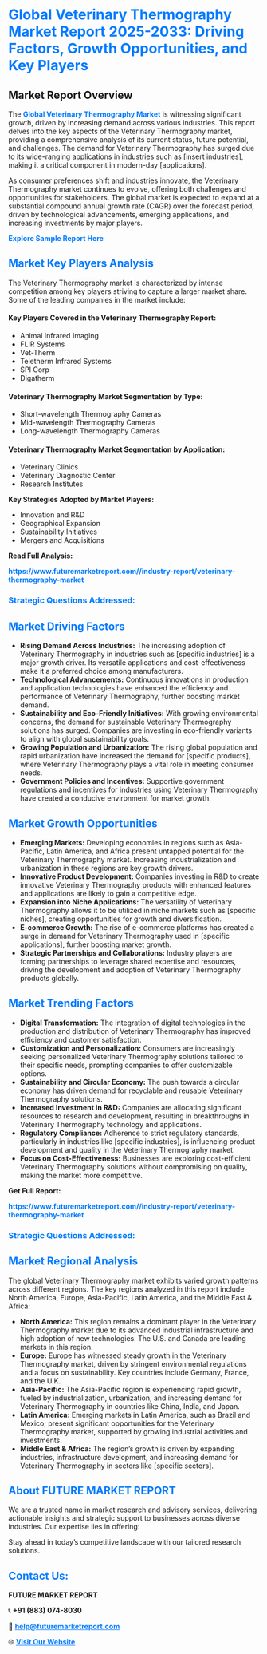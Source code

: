 <h1 style="color: #007BFF;">Global Veterinary Thermography Market Report 2025-2033: Driving Factors, Growth Opportunities, and Key Players</h1>

<section id="overview">
<h2>Market Report Overview</h2>
<p>The <a href="https://www.futuremarketreport.com//industry-report/veterinary-thermography-market" style="color: #007BFF; text-decoration: none;"><strong>Global Veterinary Thermography Market</strong></a> is witnessing significant growth, driven by increasing demand across various industries. This report delves into the key aspects of the Veterinary Thermography market, providing a comprehensive analysis of its current status, future potential, and challenges. The demand for Veterinary Thermography has surged due to its wide-ranging applications in industries such as [insert industries], making it a critical component in modern-day [applications].</p>
<p>As consumer preferences shift and industries innovate, the Veterinary Thermography market continues to evolve, offering both challenges and opportunities for stakeholders. The global market is expected to expand at a substantial compound annual growth rate (CAGR) over the forecast period, driven by technological advancements, emerging applications, and increasing investments by major players.</p>
</section>

<section id="overview">
<p><a href="https://www.futuremarketreport.com//request-sample/reportId=47368" style="color: #007BFF; text-decoration: none;"><strong>Explore Sample Report Here</strong></a></p>
</section>

<section id="key-players">
<h2 style="color: #007BFF;">Market Key Players Analysis</h2>
<p>The Veterinary Thermography market is characterized by intense competition among key players striving to capture a larger market share. Some of the leading companies in the market include:</p>
<h4>Key Players Covered in the Veterinary Thermography Report:</h4>
<ul><li>Animal Infrared Imaging</li><li>FLIR Systems</li><li>Vet-Therm</li><li>Teletherm Infrared Systems</li><li>SPI Corp</li><li>Digatherm</li></ul>
<h4>Veterinary Thermography Market Segmentation by Type:</h4>
<ul><li>Short-wavelength Thermography Cameras</li><li>Mid-wavelength Thermography Cameras</li><li>Long-wavelength Thermography Cameras</li></ul>

<h4>Veterinary Thermography Market Segmentation by Application:</h4>
<ul><li>Veterinary Clinics</li><li>Veterinary Diagnostic Center</li><li>Research Institutes</li></ul>
<p><strong>Key Strategies Adopted by Market Players:</strong></p>
<ul>
<li>Innovation and R&D</li>
<li>Geographical Expansion</li>
<li>Sustainability Initiatives</li>
<li>Mergers and Acquisitions</li>
</ul>
</section>

<section>
<p><strong>Read Full Analysis: </strong></p><a href="https://www.futuremarketreport.com//industry-report/veterinary-thermography-market" style="color: #007BFF; text-decoration: none;"><strong>https://www.futuremarketreport.com//industry-report/veterinary-thermography-market</strong></a>
<h3 style="color: #007BFF;">Strategic Questions Addressed:</h3>
</section>

<section id="driving-factors">
<h2 style="color: #007BFF;">Market Driving Factors</h2>
<ul>
<li><strong>Rising Demand Across Industries:</strong> The increasing adoption of Veterinary Thermography in industries such as [specific industries] is a major growth driver. Its versatile applications and cost-effectiveness make it a preferred choice among manufacturers.</li>
<li><strong>Technological Advancements:</strong> Continuous innovations in production and application technologies have enhanced the efficiency and performance of Veterinary Thermography, further boosting market demand.</li>
<li><strong>Sustainability and Eco-Friendly Initiatives:</strong> With growing environmental concerns, the demand for sustainable Veterinary Thermography solutions has surged. Companies are investing in eco-friendly variants to align with global sustainability goals.</li>
<li><strong>Growing Population and Urbanization:</strong> The rising global population and rapid urbanization have increased the demand for [specific products], where Veterinary Thermography plays a vital role in meeting consumer needs.</li>
<li><strong>Government Policies and Incentives:</strong> Supportive government regulations and incentives for industries using Veterinary Thermography have created a conducive environment for market growth.</li>
</ul>
</section>

<section id="growth-opportunities">
<h2 style="color: #007BFF;">Market Growth Opportunities</h2>
<ul>
<li><strong>Emerging Markets:</strong> Developing economies in regions such as Asia-Pacific, Latin America, and Africa present untapped potential for the Veterinary Thermography market. Increasing industrialization and urbanization in these regions are key growth drivers.</li>
<li><strong>Innovative Product Development:</strong> Companies investing in R&D to create innovative Veterinary Thermography products with enhanced features and applications are likely to gain a competitive edge.</li>
<li><strong>Expansion into Niche Applications:</strong> The versatility of Veterinary Thermography allows it to be utilized in niche markets such as [specific niches], creating opportunities for growth and diversification.</li>
<li><strong>E-commerce Growth:</strong> The rise of e-commerce platforms has created a surge in demand for Veterinary Thermography used in [specific applications], further boosting market growth.</li>
<li><strong>Strategic Partnerships and Collaborations:</strong> Industry players are forming partnerships to leverage shared expertise and resources, driving the development and adoption of Veterinary Thermography products globally.</li>
</ul>
</section>

<section id="trending-factors">
<h2 style="color: #007BFF;">Market Trending Factors</h2>
<ul>
<li><strong>Digital Transformation:</strong> The integration of digital technologies in the production and distribution of Veterinary Thermography has improved efficiency and customer satisfaction.</li>
<li><strong>Customization and Personalization:</strong> Consumers are increasingly seeking personalized Veterinary Thermography solutions tailored to their specific needs, prompting companies to offer customizable options.</li>
<li><strong>Sustainability and Circular Economy:</strong> The push towards a circular economy has driven demand for recyclable and reusable Veterinary Thermography solutions.</li>
<li><strong>Increased Investment in R&D:</strong> Companies are allocating significant resources to research and development, resulting in breakthroughs in Veterinary Thermography technology and applications.</li>
<li><strong>Regulatory Compliance:</strong> Adherence to strict regulatory standards, particularly in industries like [specific industries], is influencing product development and quality in the Veterinary Thermography market.</li>
<li><strong>Focus on Cost-Effectiveness:</strong> Businesses are exploring cost-efficient Veterinary Thermography solutions without compromising on quality, making the market more competitive.</li>
</ul>
</section>

<section>
<p><strong>Get Full Report: </strong></p><a href="https://www.futuremarketreport.com//industry-report/veterinary-thermography-market" style="color: #007BFF; text-decoration: none;"><strong>https://www.futuremarketreport.com//industry-report/veterinary-thermography-market</strong></a>
<h3 style="color: #007BFF;">Strategic Questions Addressed:</h3>
</section>


<section id="regional-analysis">
<h2 style="color: #007BFF;">Market Regional Analysis</h2>
<p>The global Veterinary Thermography market exhibits varied growth patterns across different regions. The key regions analyzed in this report include North America, Europe, Asia-Pacific, Latin America, and the Middle East & Africa:</p>
<ul>
<li><strong>North America:</strong> This region remains a dominant player in the Veterinary Thermography market due to its advanced industrial infrastructure and high adoption of new technologies. The U.S. and Canada are leading markets in this region.</li>
<li><strong>Europe:</strong> Europe has witnessed steady growth in the Veterinary Thermography market, driven by stringent environmental regulations and a focus on sustainability. Key countries include Germany, France, and the U.K.</li>
<li><strong>Asia-Pacific:</strong> The Asia-Pacific region is experiencing rapid growth, fueled by industrialization, urbanization, and increasing demand for Veterinary Thermography in countries like China, India, and Japan.</li>
<li><strong>Latin America:</strong> Emerging markets in Latin America, such as Brazil and Mexico, present significant opportunities for the Veterinary Thermography market, supported by growing industrial activities and investments.</li>
<li><strong>Middle East & Africa:</strong> The region’s growth is driven by expanding industries, infrastructure development, and increasing demand for Veterinary Thermography in sectors like [specific sectors].</li>
</ul>
</section>

<footer>
<h2 style="color: #007BFF;">About FUTURE MARKET REPORT</h2>
<p>We are a trusted name in market research and advisory services, delivering actionable insights and strategic support to businesses across diverse industries. Our expertise lies in offering:</p>

<p>Stay ahead in today’s competitive landscape with our tailored research solutions.</p>

<h2 style="color: #007BFF;">Contact Us:</h2>
<p><strong>FUTURE MARKET REPORT</strong></p>
<p>📞 <strong>+91 (883) 074-8030</strong></p>
<p>📧 <strong><a href="mailto:help@futuremarketreport.com" style="color: #007BFF;">help@futuremarketreport.com</a></strong></p>
<p>🌐 <strong><a href="https://www.futuremarketreport.com/" style="color: #007BFF;">Visit Our Website</a></strong></p>
</footer>